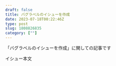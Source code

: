 ```yaml
---
draft: false
title: バグラベルのイシューを作成
date: 2023-07-18T00:22:46Z
type: post
slug: 1808826835
category: [""]
---
```


「バグラベルのイシューを作成」に関しての記事です

イシュー本文
    
